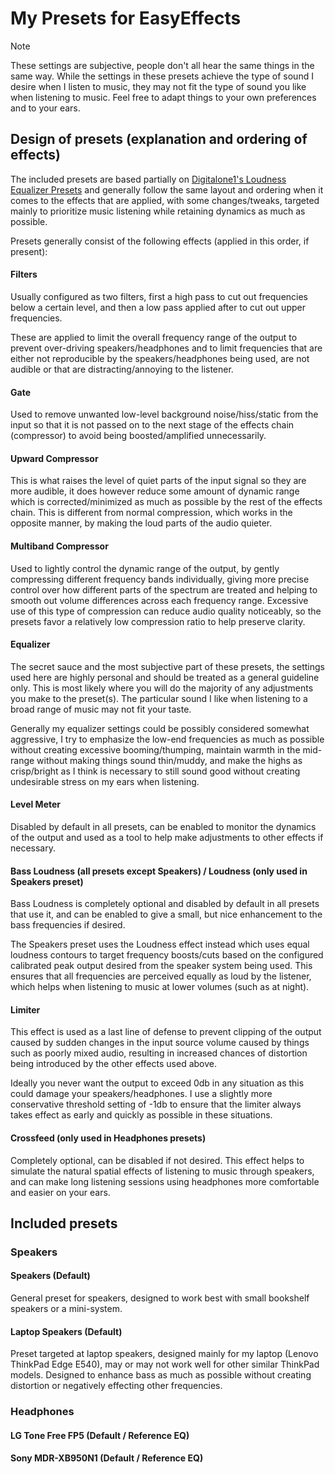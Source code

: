 # My Presets for EasyEffects

> [!NOTE]
>
> These settings are subjective, people don't all hear the same things in the same way. While the settings
> in these presets achieve the type of sound I desire when I listen to music, they may not fit the type of
> sound you like when listening to music. Feel free to adapt things to your own preferences and to your ears.

## Design of presets (explanation and ordering of effects)

The included presets are based partially on [Digitalone1's Loudness Equalizer Presets](https://www.github.com/Digitalone1/EasyEffects-Presets)
and generally follow the same layout and ordering when it comes to the effects that are applied,
with some changes/tweaks, targeted mainly to prioritize music listening while retaining dynamics as
much as possible.

Presets generally consist of the following effects (applied in this order, if present):

#### Filters

Usually configured as two filters, first a high pass to cut out frequencies below a certain level, and then
a low pass applied after to cut out upper frequencies.

These are applied to limit the overall frequency range of the output to prevent over-driving
speakers/headphones and to limit frequencies that are either not reproducible by the speakers/headphones
being used, are not audible or that are distracting/annoying to the listener.

#### Gate

Used to remove unwanted low-level background noise/hiss/static from the input so that it is not passed on to
the next stage of the effects chain (compressor) to avoid being boosted/amplified unnecessarily.

#### Upward Compressor

This is what raises the level of quiet parts of the input signal so they are more audible, it does however
reduce some amount of dynamic range which is corrected/minimized as much as possible by the rest of
the effects chain. This is different from normal compression, which works in the opposite manner, by making
the loud parts of the audio quieter.

#### Multiband Compressor

Used to lightly control the dynamic range of the output, by gently compressing different frequency bands
individually, giving more precise control over how different parts of the spectrum are treated and helping to
smooth out volume differences across each frequency range. Excessive use of this type of compression can
reduce audio quality noticeably, so the presets favor a relatively low compression ratio to help preserve
clarity.

#### Equalizer

The secret sauce and the most subjective part of these presets, the settings used here are highly personal
and should be treated as a general guideline only. This is most likely where you will do the majority of
any adjustments you make to the preset(s). The particular sound I like when listening to a broad range of
music may not fit your taste.

Generally my equalizer settings could be possibly considered somewhat aggressive, I try to emphasize the
low-end frequencies as much as possible without creating excessive booming/thumping, maintain warmth
in the mid-range without making things sound thin/muddy, and make the highs as crisp/bright as I think is
necessary to still sound good without creating undesirable stress on my ears when listening.

#### Level Meter

Disabled by default in all presets, can be enabled to monitor the dynamics of the output and used as a tool
to help make adjustments to other effects if necessary.

#### Bass Loudness (all presets except Speakers) / Loudness (only used in Speakers preset)

Bass Loudness is completely optional and disabled by default in all presets that use it, and can be enabled
to give a small, but nice enhancement to the bass frequencies if desired.

The Speakers preset uses the Loudness effect instead which uses equal loudness contours to target frequency
boosts/cuts based on the configured calibrated peak output desired from the speaker system being used.
This ensures that all frequencies are perceived equally as loud by the listener, which helps when listening to
music at lower volumes (such as at night).

#### Limiter

This effect is used as a last line of defense to prevent clipping of the output caused by sudden changes in the
input source volume caused by things such as poorly mixed audio, resulting in increased chances of distortion
being introduced by the other effects used above.

Ideally you never want the output to exceed 0db in any situation as this could damage your speakers/headphones.
I use a slightly more conservative threshold setting of -1db to ensure that the limiter always takes effect as
early and quickly as possible in these situations.

#### Crossfeed (only used in Headphones presets)

Completely optional, can be disabled if not desired. This effect helps to simulate the natural spatial effects
of listening to music through speakers, and can make long listening sessions using headphones more comfortable
and easier on your ears.

## Included presets

### Speakers

#### Speakers (Default)

General preset for speakers, designed to work best with small bookshelf speakers or a mini-system.

#### Laptop Speakers (Default)

Preset targeted at laptop speakers, designed mainly for my laptop (Lenovo ThinkPad Edge E540), may or may
not work well for other similar ThinkPad models. Designed to enhance bass as much as possible without creating
distortion or negatively effecting other frequencies.

### Headphones

#### LG Tone Free FP5 (Default / Reference EQ)

#### Sony MDR-XB950N1 (Default / Reference EQ)
